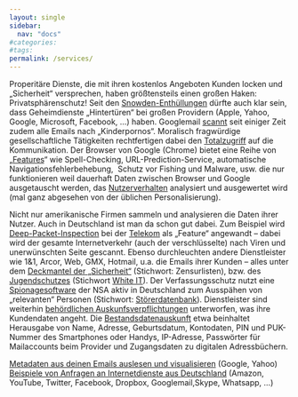 ```yaml
---
layout: single
sidebar:
  nav: "docs"
#categories:
#tags:
permalink: /services/
---
```

Properitäre Dienste, die mit ihren kostenlos Angeboten Kunden 
locken und „Sicherheit“ versprechen, haben größtensteils einen großen 
Haken: Privatsphärenschutz!
Seit den <a href="https://github.com/iamcryptoki/snowden-archive" target="_blank">Snowden-Enthüllungen</a> dürfte auch klar sein, dass Geheimdienste
„Hintertüren“ bei großen Providern (Apple, Yahoo, Google, Microsoft,
Facebook, …) haben.
Googlemail <a href="http://www.heise.de/newsticker/meldung/Kinderpornographie-Google-verteidigt-E-Mail-Scan-2284919.html"
target="_blank">scannt</a> seit einiger Zeit zudem alle Emails nach „Kinderpornos“.
Moralisch fragwürdige gesellschaftliche Tätigkeiten rechtfertigen dabei den
<span style="text-decoration:underline">Totalzugriff</span> auf die Kommunikation.
Der Browser von Google (Chrome) bietet eine Reihe von „<a href="https://support.google.com/chrome/answer/114836?hl=de" target="_blank">Features</a>“
wie Spell-Checking, URL-Prediction-Service, automatische 
Navigationsfehlerbehebung,&nbsp; Schutz vor Fishing und Malware, usw. 
die nur funktionieren weil dauerhaft Daten zwischen Browser und Google 
ausgetauscht werden, das <span style="text-decoration:underline">Nutzerverhalten</span> analysiert und ausgewertet wird
(mal ganz abgesehen von der üblichen Personalisierung).

Nicht nur amerikanische Firmen sammeln und analysieren die Daten 
ihrer Nutzer. Auch in Deutschland ist man da schon gut dabei. Zum 
Beispiel wird <a href="https://netzpolitik.org/2014/waschmaschine-im-netz-wie-telekom-und-vodafone-deep-packet-inspection-als-feature-verkaufen/" target="_blank">Deep-Packet-Inspection</a> bei der <span style="text-decoration:underline;">Telekom</span> als „Feature“
angewandt – dabei wird der gesamte Internetverkehr (auch der verschlüsselte)
nach Viren und unerwünschten Seite gescannt. Ebenso durchleuchten andere
Dienstleister wie 1&amp;1, Arcor, Web, GMX, Hotmail, u.a. die Emails
ihrer Kunden – alles unter dem <a href="https://de.wikipedia.org/wiki/Clean_IT" target="_blank">Deckmantel der „Sicherheit“</a>
(Stichwort: Zensurlisten), bzw. des <a href="http://www.zeit.de/digital/datenschutz/2011-12/white-it-netzfilter" target="_blank">Jugendschutzes</a> (Stichwort <a href="https://de.wikipedia.org/wiki/White_IT" target="_blank">White IT</a>).
Der Verfassungsschutz nutzt eine <a href="http://www.zeit.de/digital/datenschutz/2015-08/bfv-verfassungsschutz-was-kann-xkeyscore" target="_blank">Spionagesoftware</a> der NSA aktiv in
Deutschland zum Ausspähen von „relevanten“ Personen (Stichwort: <a href="https://de.wikipedia.org/wiki/Antiterrordatei#In_der_Anti-Terror-Datei_zusammengef.C3.BChrte_Datenbanken" target="_blank">Störerdatenbank</a>).
Dienstleister sind weiterhin <a href="http://www.spiegel.de/netzwelt/web/posteo-und-telekom-veroeffentlichen-transparenzberichte-a-967653.html" target="_blank">behördlichen Auskunfsverpflichtungen</a> unterworfen,
was ihre Kundendaten angeht. Die <a href="https://stopp-bda.de/bestandsdatenauskunft/" target="_blank">Bestandsdatenauskunft</a> etwa beinhaltet
Herausgabe von Name, Adresse, Geburtsdatum, Kontodaten, PIN und
PUK-Nummer des Smartphones oder Handys, IP-Adresse, Passwörter 
für Mailaccounts beim Provider und Zugangsdaten zu digitalen 
Adressbüchern.

<a href="https://www.googlewatchblog.de/2013/07/nsa-prism-co-diese/" target="_blank">Metadaten aus deinen Emails auslesen und visualisieren</a> (Google, Yahoo)
<a href="https://apps.opendatacity.de/prism/de" target="_blank">Beispiele von Anfragen an Internetdienste aus Deutschland</a> (Amazon, YouTube, Twitter, Facebook, Dropbox, Googlemail,Skype, Whatsapp, …)



